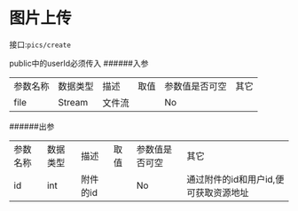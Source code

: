 图片上传
========
接口:`pics/create`

public中的userId必须传入
######入参
<table>
    <tr>
        <td>参数名称</td>
        <td>数据类型</td>
        <td>描述</td>
        <td>取值</td>
        <td>参数值是否可空</td>
        <td>其它</td>
    </tr>
    <tr>
        <td>file</td>
        <td>Stream</td>
        <td>文件流</td>
        <td></td>
        <td>No</td>
        <td></td>
    </tr>
</table>
######出参
<table>
    <tr>
        <td>参数名称</td>
        <td>数据类型</td>
        <td>描述</td>
        <td>取值</td>
        <td>参数值是否可空</td>
        <td>其它</td>
    </tr>
    <tr>
        <td>id</td>
        <td>int</td>
        <td>附件的id</td>
        <td></td>
        <td>No</td>
        <td>通过附件的id和用户id,便可获取资源地址</td>
    </tr>
</table>